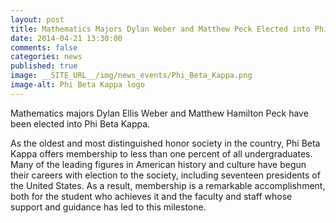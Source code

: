 ```yaml
---
layout: post
title: Mathematics Majors Dylan Weber and Matthew Peck Elected into Phi Beta Kappa
date: 2014-04-21 13:30:00
comments: false
categories: news
published: true
image: __SITE_URL__/img/news_events/Phi_Beta_Kappa.png
image-alt: Phi Beta Kappa logo
---
```


Mathematics majors Dylan Ellis Weber and Matthew Hamilton Peck have been elected into Phi Beta Kappa.

As the oldest and most distinguished honor society in the country, Phi Beta Kappa offers membership to less than one percent of all undergraduates. Many of the leading figures in American history and culture have begun their careers with election to the society, including seventeen presidents of the United States. As a result, membership is a remarkable accomplishment, both for the student who achieves it and the faculty and staff whose support and guidance has led to this milestone.
